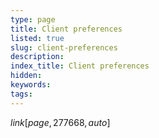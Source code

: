 ```yaml
---
type: page
title: Client preferences
listed: true
slug: client-preferences
description: 
index_title: Client preferences
hidden: 
keywords: 
tags: 
---
```


$link[page,277668,auto$]